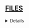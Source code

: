 ## <a href="https://github.com/Hidekithiago/Automacao/blob/master/README.md">FILES</a> <br>
<details>
<details><summary><b>DELETE FILE</b></summary>
  
####  NuGet
  > 
  
####  import
  >using System; <br>
   using System.IO; <br>
  
####  Code
  >try <br>
        { <br>
            File.Delete(diretorio);<br>
        } <br>
        catch (Exception e) <br>
        { <br>
            Console.WriteLine("The process failed: {0}", e.ToString()); <br>
        } <br>
  
</details>
<details><summary><b>GetFiles in folder</b></summary>
  
####  NuGet
  > 
  
####  import
  >using System;
  ><br>using System.IO;
  
####  Code
  >private static void getFilesinFolder(String urlPasta, String tipo)
  ><br>      {
  ><br>            try
  ><br>            {                
  ><br>                string[] dirs = Directory.GetFiles(urlPasta, tipo);
  ><br>                Console.WriteLine("The number of files starting with c is {0}.", dirs.Length);
  ><br>                foreach (string dir in dirs)
  ><br>                {
  ><br>                    Console.WriteLine(dir);
  ><br>                }
  ><br>            }
  ><br>            catch (Exception e)
  ><br>            {
  ><br>                Console.WriteLine("The process failed: {0}", e.ToString());
  ><br>            }
  ><br>        }
</details>
<details><summary><b>Change folder a file</b></summary>
  
####  NuGet
  > 
  
####  import
  >using System;
  ><br>using System.IO;
  
####  Code
  >private static void ChangeFolder()
  ><br>      {
  ><br>            string sourceFile = @"C:\Users\Public\public\test.txt";
  ><br>            string destinationFile = @"C:\Users\Public\private\test.txt";
  ><br>
  ><br>            // To move a file or folder to a new location:
  ><br>            System.IO.File.Move(sourceFile, destinationFile);
  ><br>
  ><br>            // To move an entire directory. To programmatically modify or combine
  ><br>            // path strings, use the System.IO.Path class.
  ><br>            System.IO.Directory.Move(@"C:\Users\Public\public\test\", @"C:\Users\Public\private");
  ><br>        }
</details>
</details>
